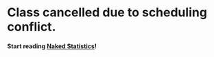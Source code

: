 # Class cancelled due to scheduling conflict.

#### Start reading [Naked Statistics](https://www.amazon.com/Naked-Statistics-Stripping-Dread-Data/dp/0393071952/)!

